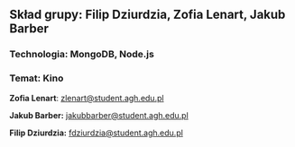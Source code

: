 ## **Skład grupy:** Filip Dziurdzia, Zofia Lenart, Jakub Barber
### **Technologia:** MongoDB, Node.js
### **Temat:** Kino

**Zofia Lenart**: zlenart@student.agh.edu.pl

**Jakub Barber:** jakubbarber@student.agh.edu.pl

**Filip Dziurdzia:** fdziurdzia@student.agh.edu.pl
